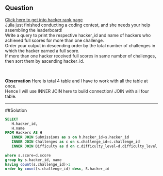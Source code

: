 
## Question


[Click here to get into hacker rank page](https://www.hackerrank.com/challenges/full-score/problem?isFullScreen=true) <br>
Julia just finished conducting a coding contest, and she needs your help assembling the leaderboard! <br>
Write a query to print the respective hacker_id and name of hackers who achieved full scores for more than one challenge. <br>
Order your output in descending order by the total number of challenges in which the hacker earned a full score.<br>
If more than one hacker received full scores in same number of challenges, then sort them by ascending hacker_id.<br>
<br>
<br>

**Observation**
Here is total 4 table and I have to work with all the table at once.<br>
Hence I will use INNER JOIN here to build connection/ JOIN with all four table.<br>

-----------
##Solution

```sql
SELECT
   H.hacker_id,
   H.name 
FROM Hackers AS H
   INNER JOIN Submissions as s on h.hacker_id=s.hacker_id
   INNER JOIN Challenges as c on s.challenge_id=c.challenge_id
   INNER JOIN Difficulty as d on c.difficulty_level=d.difficulty_level
   
where s.score=d.score
group by s.hacker_id, name
having count(s.challenge_id)>1
order by count(s.challenge_id) desc, S.hacker_id

```
